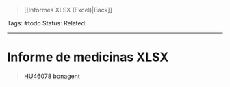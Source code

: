 > [[Informes XLSX (Excel)|Back]]

Tags: #todo
Status: 
Related: 

___

# Informe de medicinas XLSX

> [HU46078](https://odoo.puntsistemes.com/web#id=46078&model=project.task&view_type=form&cids=1&menu_id=979)
> [bonagent](https://github.com/puntsistemes/bona-gent_odoo/pull/43/commits/47e8eb00f793873b75e65fd905079996eee73dda)

